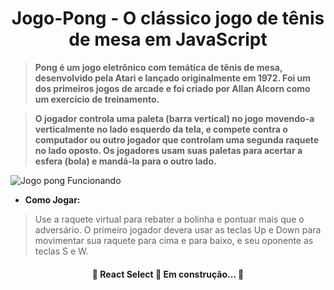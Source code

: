 <h1 align="center"> Jogo-Pong - O clássico jogo de tênis de mesa em JavaScript </h1>

>   **Pong é um jogo eletrônico com temática de tênis de mesa, desenvolvido pela Atari e lançado originalmente em 1972.
 Foi um dos primeiros jogos de arcade e foi criado por Allan Alcorn como um exercício de treinamento.**

>   **O jogador controla uma paleta (barra vertical) no jogo movendo-a verticalmente no lado esquerdo da tela, e compete 
 contra o computador ou outro jogador que controlam uma segunda raquete no lado oposto. Os jogadores usam suas paletas
 para acertar a esfera (bola) e mandá-la para o outro lado.**


   ![Jogo pong Funcionando](https://github.com/Milenaprado9999/Jogo-Pong/assets/50625429/b4a5d74b-381d-4255-abd7-2f7204cf25b7)


* **Como Jogar:**
> Use a raquete virtual para rebater a bolinha e pontuar mais que o adversário. 
 O primeiro jogador devera usar as teclas Up e Down para movimentar sua raquete
 para cima e para baixo, e seu oponente as teclas S e W.

<h4 align="center" border:2px;> 
	🚧  React Select 🚀 Em construção...  🚧
</h4>
